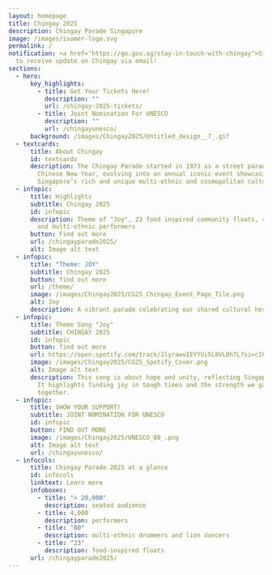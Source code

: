 ```yaml
---
layout: homepage
title: Chingay 2025
description: Chingay Parade Singapore
image: /images/isomer-logo.svg
permalink: /
notification: <a href="https://go.gov.sg/stay-in-touch-with-chingay">Sign Up</a>
  to receive update on Chingay via email!
sections:
  - hero:
      key_highlights:
        - title: Get Your Tickets Here!
          description: ""
          url: /chingay-2025-tickets/
        - title: Joint Nomination For UNESCO
          description: ""
          url: /chingayunesco/
      background: /images/Chingay2025/Untitled_design__7_.gif
  - textcards:
      title: About Chingay
      id: textcards
      description: The Chingay Parade started in 1973 as a street parade to celebrate
        Chinese New Year, evolving into an annual iconic event showcasing
        Singapore’s rich and unique multi-ethnic and cosmopolitan cultures
  - infopic:
      title: Highlights
      subtitle: Chingay 2025
      id: infopic
      description: Theme of "Joy", 23 food inspired community floats, 4-storey stage
        and multi-ethnic performers
      button: Find out more
      url: /chingayparade2025/
      alt: Image alt text
  - infopic:
      title: "Theme: JOY"
      subtitle: Chingay 2025
      button: find out more
      url: /theme/
      image: /images/Chingay2025/CG25_Chingay_Event_Page_Tile.png
      alt: Joy
      description: A vibrant parade celebrating our shared cultural heritage and SG60.
  - infopic:
      title: Theme Song "Joy"
      subtitle: CHINGAY 2025
      id: infopic
      button: find out more
      url: https://open.spotify.com/track/2lyrawvIEYYUi5L8VL0h7L?si=cICpLeeCQzC2oC8P-rxmrw
      image: /images/Chingay2025/CG25_Spotify_Cover.png
      alt: Image alt text
      description: This song is about hope and unity, reflecting Singapore's spirit.
        It highlights finding joy in tough times and the strength we gain
        together.
  - infopic:
      title: SHOW YOUR SUPPORT!
      subtitle: JOINT NOMINATION FOR UNESCO
      id: infopic
      button: FIND OUT MORE
      image: /images/Chingay2025/UNESCO_80_.png
      alt: Image alt text
      url: /chingayunesco/
  - infocols:
      title: Chingay Parade 2025 at a glance
      id: infocols
      linktext: Learn more
      infoboxes:
        - title: "> 20,000"
          description: seated audience
        - title: 4,000
          description: performers
        - title: "60"
          description: multi-ethnic drummers and lion dancers
        - title: "23"
          description: food-inspired floats
      url: /chingayparade2025/
---
```

